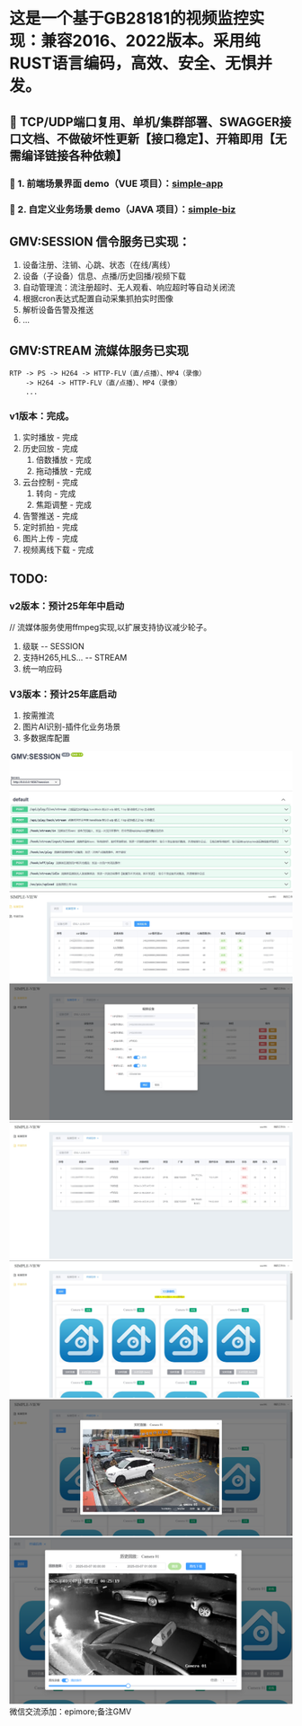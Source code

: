 # 这是一个基于GB28181的视频监控实现：兼容2016、2022版本。采用纯RUST语言编码，高效、安全、无惧并发。

## 🌟 TCP/UDP端口复用、单机/集群部署、SWAGGER接口文档、不做破坏性更新【接口稳定】、开箱即用【无需编译链接各种依赖】

### 🔗 1. 前端场景界面 demo（VUE 项目）：[simple-app](https://github.com/epimore/simple-app)
### 🔗 2. 自定义业务场景 demo（JAVA 项目）：[simple-biz](https://github.com/epimore/simple-biz)

## GMV:SESSION 信令服务已实现：
1. 设备注册、注销、心跳、状态（在线/离线）
2. 设备（子设备）信息、点播/历史回播/视频下载
3. 自动管理流：流注册超时、无人观看、响应超时等自动关闭流
4. 根据cron表达式配置自动采集抓拍实时图像
5. 解析设备告警及推送
6. ...

## GMV:STREAM 流媒体服务已实现
```text
RTP -> PS -> H264 -> HTTP-FLV（直/点播）、MP4（录像）
    -> H264 -> HTTP-FLV（直/点播）、MP4（录像）
    ...
```

### v1版本：完成。
1. 实时播放 - 完成
2. 历史回放 - 完成
   1. 倍数播放 - 完成
   2. 拖动播放 - 完成
3. 云台控制 - 完成
   1. 转向 - 完成
   2. 焦距调整 - 完成
4. 告警推送 - 完成
5. 定时抓拍 - 完成
6. 图片上传 - 完成
7. 视频离线下载 - 完成

## TODO:
### v2版本：预计25年年中启动
// 流媒体服务使用ffmpeg实现,以扩展支持协议减少轮子。
1. 级联 -- SESSION
2. 支持H265,HLS...  -- STREAM
3. 统一响应码
### V3版本：预计25年底启动
1. 按需推流
2. 图片AI识别-插件化业务场景
3. 多数据库配置

![0](./sources/swagger.png "API文档")
![1](./sources/d_list.png "设备目录")
![2](./sources/d_add.png "设备添加")
![3](./sources/c_list.png "设备目录通道")
![4](./sources/c_d_list.png "通道目录操作")
![5](./sources/c_play.png "通道点播")
![6](./sources/playback.png "历史回放")
微信交流添加：epimore;备注GMV